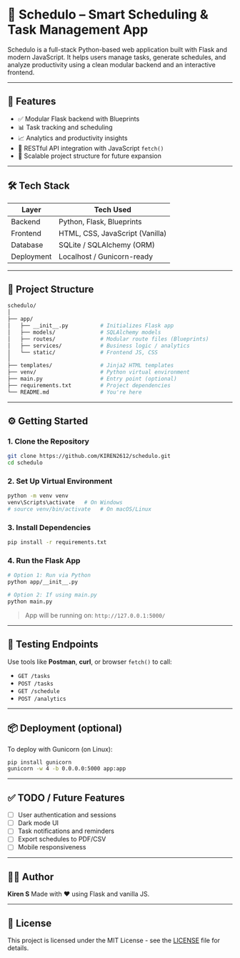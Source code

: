 # 📅 Schedulo – Smart Scheduling & Task Management App

Schedulo is a full-stack Python-based web application built with Flask and modern JavaScript. It helps users manage tasks, generate schedules, and analyze productivity using a clean modular backend and an interactive frontend.

---

## 🚀 Features

- ✅ Modular Flask backend with Blueprints
- 📊 Task tracking and scheduling
- 📈 Analytics and productivity insights
- 🔄 RESTful API integration with JavaScript `fetch()`
- 🧩 Scalable project structure for future expansion

---

## 🛠️ Tech Stack

| Layer         | Tech Used                     |
|--------------|-------------------------------|
| Backend       | Python, Flask, Blueprints     |
| Frontend      | HTML, CSS, JavaScript (Vanilla) |
| Database      | SQLite / SQLAlchemy (ORM)     |
| Deployment    | Localhost / Gunicorn-ready    |

---

## 📁 Project Structure

```bash
schedulo/
│
├── app/
│   ├── __init__.py          # Initializes Flask app
│   ├── models/              # SQLAlchemy models
│   ├── routes/              # Modular route files (Blueprints)
│   ├── services/            # Business logic / analytics
│   └── static/              # Frontend JS, CSS
│
├── templates/               # Jinja2 HTML templates
├── venv/                    # Python virtual environment
├── main.py                  # Entry point (optional)
├── requirements.txt         # Project dependencies
└── README.md                # You're here
````

---

## ⚙️ Getting Started

### 1. Clone the Repository

```bash
git clone https://github.com/KIREN2612/schedulo.git
cd schedulo
```

### 2. Set Up Virtual Environment

```bash
python -m venv venv
venv\Scripts\activate   # On Windows
# source venv/bin/activate   # On macOS/Linux
```

### 3. Install Dependencies

```bash
pip install -r requirements.txt
```

### 4. Run the Flask App

```bash
# Option 1: Run via Python
python app/__init__.py

# Option 2: If using main.py
python main.py
```

> App will be running on: `http://127.0.0.1:5000/`

---

## 🧪 Testing Endpoints

Use tools like **Postman**, **curl**, or browser `fetch()` to call:

* `GET /tasks`
* `POST /tasks`
* `GET /schedule`
* `POST /analytics`

---

## 📦 Deployment (optional)

To deploy with Gunicorn (on Linux):

```bash
pip install gunicorn
gunicorn -w 4 -b 0.0.0.0:5000 app:app
```

---

## ✅ TODO / Future Features

* [ ] User authentication and sessions
* [ ] Dark mode UI
* [ ] Task notifications and reminders
* [ ] Export schedules to PDF/CSV
* [ ] Mobile responsiveness

---

## 🧑‍💻 Author

**Kiren S**
Made with ❤️ using Flask and vanilla JS.

---

## 📜 License

This project is licensed under the MIT License - see the [LICENSE](LICENSE) file for details.


